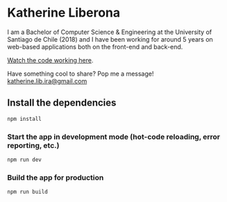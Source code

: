 # Katherine Liberona

I am a Bachelor of Computer Science & Engineering at the University of Santiago de Chile (2018) and I have been working for around 5 years on web-based applications both on the front-end and back-end.

[Watch the code working here](https://magenta-dusk-9af42a.netlify.app/).

Have something cool to share? Pop me a message! katherine.lib.ira@gmail.com

## Install the dependencies
```bash
npm install
```

### Start the app in development mode (hot-code reloading, error reporting, etc.)
```bash
npm run dev
```

### Build the app for production
```bash
npm run build

